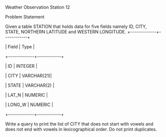 Weather Observation Station 12

Problem Statement

Given a table STATION that holds data for five fields namely ID, CITY, STATE, NORTHERN LATITUDE and WESTERN LONGITUDE.
+-------------+------------+

| Field       |   Type     |

+-------------+------------+

| ID          | INTEGER    |

| CITY        | VARCHAR(21)|

| STATE       | VARCHAR(2) |

| LAT_N       | NUMERIC    |

| LONG_W      | NUMERIC    |

+-------------+------------+

 

Write a query to print the list of CITY that does not start with vowels and does not end with vowels in lexicographical order. Do not print duplicates.